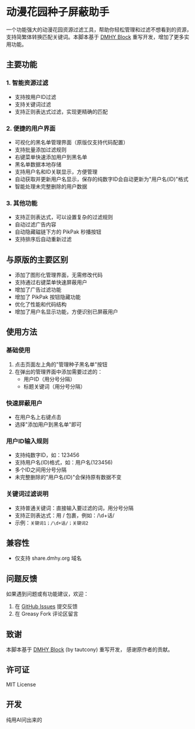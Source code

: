 # 动漫花园种子屏蔽助手

一个功能强大的动漫花园资源过滤工具，帮助你轻松管理和过滤不想看到的资源，支持简繁体转换匹配关键词。本脚本基于 [DMHY Block](https://greasyfork.org/zh-CN/scripts/36871-dmhy-block) 重写开发，增加了更多实用功能。

## 主要功能

### 1. 智能资源过滤
- 支持按用户ID过滤
- 支持关键词过滤
- 支持正则表达式过滤，实现更精确的匹配

### 2. 便捷的用户界面
- 可视化的黑名单管理界面（原版仅支持代码配置）
- 支持批量添加过滤规则
- 右键菜单快速添加用户到黑名单
- 黑名单数据本地存储
- 支持用户名和ID关联显示，方便管理
- 自动获取并更新用户名显示，保存的纯数字ID会自动更新为"用户名(ID)"格式
- 智能处理未完整删除的用户数据

### 3. 其他功能
- 支持正则表达式，可以设置复杂的过滤规则
- 自动过滤广告内容
- 自动隐藏磁链下方的 PikPak 秒播按钮
- 支持排序后自动重新过滤

## 与原版的主要区别
- 添加了图形化管理界面，无需修改代码
- 支持通过右键菜单快速屏蔽用户
- 增加了广告过滤功能
- 增加了 PikPak 按钮隐藏功能
- 优化了性能和代码结构
- 增加了用户名显示功能，方便识别已屏蔽用户

## 使用方法

### 基础使用
1. 点击页面左上角的"管理种子黑名单"按钮
2. 在弹出的管理界面中添加需要过滤的：
   - 用户ID（用分号分隔）
   - 标题关键词（用分号分隔）

### 快速屏蔽用户
- 在用户名上右键点击
- 选择"添加用户到黑名单"即可

### 用户ID输入规则
- 支持纯数字ID，如：123456
- 支持用户名(ID)格式，如：用户名(123456)
- 多个ID之间用分号分隔
- 未完整删除的"用户名(ID)"会保持原有数据不变

### 关键词过滤说明
- 支持普通关键词：直接输入要过滤的词，用分号分隔
- 支持正则表达式：用 / 包裹，例如：/\d+话/
- 示例：`关键词1；/\d+话/；关键词2`

## 兼容性
- 仅支持 share.dmhy.org 域名

## 问题反馈
如果遇到问题或有功能建议，欢迎：
1. 在 [GitHub Issues](https://github.com/xkbkx5904/dmhy-torrent-block/issues) 提交反馈
2. 在 Greasy Fork 评论区留言

## 致谢
本脚本基于 [DMHY Block](https://greasyfork.org/zh-CN/scripts/36871-dmhy-block) (by tautcony) 重写开发，
感谢原作者的贡献。

## 许可证
MIT License

## 开发
纯用AI问出来的
